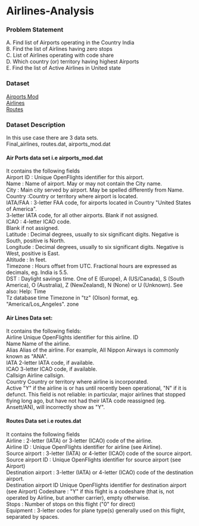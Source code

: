 # Airlines-Analysis

### Problem Statement <br/>
A. Find list of Airports operating in the Country India <br/>
B. Find the list of Airlines having zero stops <br/>
C. List of Airlines operating with code share <br/>
D. Which country (or) territory having highest Airports <br/>
E. Find the list of Active Airlines in United state <br/>

### Dataset
[Airports Mod](./airports_mod.dat)<br/>
[Airlines](./Final_airlines) <br/>
[Routes](./routes.dat)

### Dataset Description
In this use case there are 3 data sets. <br/>
Final_airlines, routes.dat, airports_mod.dat

#### Air Ports data set i.e airports_mod.dat <br/>
It contains the following fields <br/>
Airport ID : Unique OpenFlights identifier for this airport. <br/>
Name : Name of airport. May or may not contain the City name. <br/>
City : Main city served by airport. May be spelled differently from Name. <br/>
Country :Country or territory where airport is located. <br/>
IATA/FAA : 3-letter FAA code, for airports located in Country "United States of America".<br/>
3-letter IATA code, for all other airports.
Blank if not assigned. <br/>
ICAO : 4-letter ICAO code. <br/>
Blank if not assigned. <br/>
Latitude : Decimal degrees, usually to six significant digits. Negative is South, positive is North. <br/>
Longitude : Decimal degrees, usually to six significant digits. Negative is West, positive is East. <br/>
Altitude : In feet. <br/>
Timezone : Hours offset from UTC. Fractional hours are expressed as decimals, eg. India is 5.5. <br/>
DST : Daylight savings time. One of E (Europe), A (US/Canada), S (South America), O (Australia), Z (NewZealand), N (None) or U (Unknown). See also: Help: Time <br/>
Tz database time Timezone in "tz" (Olson) format, eg. "America/Los_Angeles". zone <br/>

#### Air Lines Data set:
It contains the following fields:<br/>
Airline Unique OpenFlights identifier for this airline. ID <br/>
Name Name of the airline. <br/>
Alias Alias of the airline. For example, All Nippon Airways is commonly known as "ANA". <br/>
IATA 2-letter IATA code, if available. <br/>
ICAO 3-letter ICAO code, if available. <br/>
Callsign Airline callsign. <br/>
Country Country or territory where airline is incorporated. <br/>
Active "Y" if the airline is or has until recently been operational, "N" if it is defunct. This field is not reliable: in particular, major airlines that stopped flying long ago, but have not had their IATA code reassigned (eg. Ansett/AN), will incorrectly show as "Y". <br/>

#### Routes Data set i.e routes.dat
It contains the following fields <br/>
Airline : 2-letter (IATA) or 3-letter (ICAO) code of the airline. <br/>
Airline ID : Unique OpenFlights identifier for airline (see Airline). <br/>
Source airport : 3-letter (IATA) or 4-letter (ICAO) code of the source airport. <br/>
Source airport ID : Unique OpenFlights identifier for source airport (see Airport) <br/>
Destination airport : 3-letter (IATA) or 4-letter (ICAO) code of the destination airport. <br/>
Destination airport ID Unique OpenFlights identifier for destination airport (see Airport)
Codeshare : "Y" if this flight is a codeshare (that is, not operated by Airline, but another carrier), empty otherwise. <br/>
Stops : Number of stops on this flight ("0" for direct) <br/>
Equipment  : 3-letter codes for plane type(s) generally used on this flight, separated by spaces.